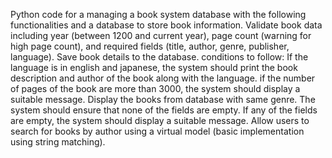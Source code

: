 Python code for a managing a book system database with the following functionalities and a database to store book information.
Validate book data including year (between 1200 and current year), page count (warning for high page count), and required fields (title, author, genre, publisher, language).
Save book details to the database.
conditions to follow:
If the language is in english and japanese, the system should print the book description and author of the book along with the language.
if the number of pages of the book are more than 3000, the system should display a suitable message.
Display the books from database with same genre. 
The system should ensure that none of the fields are empty. If any of the fields are empty, the system should display a suitable message. 
Allow users to search for books by author using a virtual model (basic implementation using string matching).